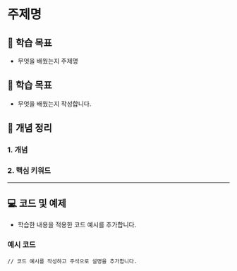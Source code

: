 # 주제명

## 📖 학습 목표
- 무엇을 배웠는지 주제명

## 📖 학습 목표
- 무엇을 배웠는지 작성합니다.

## 📝 개념 정리
### 1. 개념

### 2. 핵심 키워드 

---

## 💻 코드 및 예제
- 학습한 내용을 적용한 코드 예시를 추가합니다.

### 예시 코드
```
// 코드 예시를 작성하고 주석으로 설명을 추가합니다.
